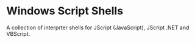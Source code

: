# Windows Script Shells
A collection of interprter shells for JScript (JavaScript), JScript .NET and VBScript.
